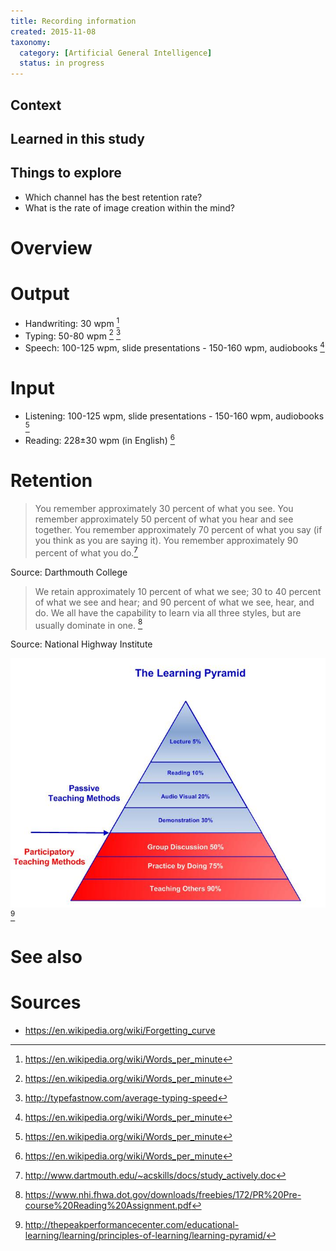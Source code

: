 ```yaml
---
title: Recording information
created: 2015-11-08
taxonomy:
  category: [Artificial General Intelligence]
  status: in progress
---
```


## Context

## Learned in this study

## Things to explore

* Which channel has the best retention rate?
* What is the rate of image creation within the mind?

# Overview

# Output

* Handwriting: 30 wpm [^5]
* Typing: 50-80 wpm [^5] [^4]
* Speech: 100-125 wpm, slide presentations - 150-160 wpm, audiobooks [^5]

# Input

* Listening: 100-125 wpm, slide presentations - 150-160 wpm, audiobooks [^5]
* Reading: 228±30 wpm (in English) [^5]

# Retention

> You remember approximately 30 percent of what you see.
> You remember approximately 50 percent of what you hear and see together.
> You remember approximately 70 percent of what you say (if you think as you are saying it).
> You remember approximately 90 percent of what you do.[^1]

Source: Darthmouth College

> We retain approximately 10 percent of what we see;
> 30 to 40 percent of what we see and hear;
> and 90 percent of what we see, hear, and do.
> We all have the capability to learn via all three styles, but are usually dominate in one. [^2]

Source: National Highway Institute

![The Learning Pyramid](assets/images/Learning-Pyramid.jpg) [^3]

# See also

# Sources

[^1]: http://www.dartmouth.edu/~acskills/docs/study_actively.doc
[^2]: https://www.nhi.fhwa.dot.gov/downloads/freebies/172/PR%20Pre-course%20Reading%20Assignment.pdf
[^3]: http://thepeakperformancecenter.com/educational-learning/learning/principles-of-learning/learning-pyramid/
[^4]: http://typefastnow.com/average-typing-speed
[^5]: https://en.wikipedia.org/wiki/Words_per_minute

* https://en.wikipedia.org/wiki/Forgetting_curve
